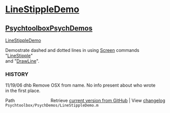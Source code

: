 # [LineStippleDemo](LineStippleDemo)
## [Psychtoolbox](Psychtoolbox)[PsychDemos](PsychDemos)

[LineStippleDemo](LineStippleDemo)  
  
Demostrate dashed and dotted lines in using [Screen](Screen) commands "[LineStipple](LineStipple)"  
and "[DrawLine](DrawLine)".  
  
  
### HISTORY  
  11/19/06  dhb  Remove OSX from name.  No info present about who wrote  
                 in the first place.  




<div class="code_header" style="text-align:right;">
  <span style="float:left;">Path&nbsp;&nbsp;</span> <span class="counter">Retrieve <a href=
  "https://raw.github.com/Psychtoolbox-3/Psychtoolbox-3/beta/Psychtoolbox/PsychDemos/LineStippleDemo.m">current version from GitHub</a> | View <a href=
  "https://github.com/Psychtoolbox-3/Psychtoolbox-3/commits/beta/Psychtoolbox/PsychDemos/LineStippleDemo.m">changelog</a></span>
</div>
<div class="code">
  <code>Psychtoolbox/PsychDemos/LineStippleDemo.m</code>
</div>

